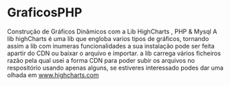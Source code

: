 # GraficosPHP
Construção de Gráficos Dinâmicos com a Lib HighCharts , PHP &amp; Mysql
A lib highCharts é uma lib que engloba varios tipos de gráficos, tornando assim a lib com inumeras funcionalidades
a sua instalação pode ser feita apartir do CDN ou baixar o arquivo e importar.
a lib carrega vários ficheiros razão pela qual usei a forma CDN para poder subir os arquivos no respositório
usando apenas alguns,
se estiveres interessado podes dar uma olhada em 
www.highcharts.com
